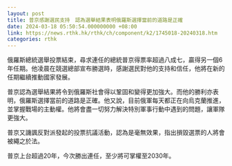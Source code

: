 ```yaml
---
layout: post
title: 普京感謝選民支持　認為選舉結果表明俄羅斯選擇當前的道路是正確
date: 2024-03-18 05:50:54.000000000 +08:00
link: https://news.rthk.hk/rthk/ch/component/k2/1745018-20240318.htm
categories: rthk
---
```


俄羅斯總統選舉投票結束，尋求連任的總統普京得票率超過八成七，贏得另一個6年任期。他凌晨在競選總部宣布勝選時，感謝選民對他的支持和信任，他將在新的任期繼續推動國家發展。

普京認為選舉結果將令到俄羅斯社會得以鞏固和變得更加強大。而他的勝利亦表明，俄羅斯選擇當前的道路是正確。他又說，目前俄軍每天都正在向烏克蘭推進，並掌握戰場的主動權。他將會盡一切努力解決特別軍事行動中遇到的問題，讓軍隊更強大。

普京又譏諷反對派發起的投票抗議活動，認為是毫無效果，指出損毀選票的人將會被繩之於法。

普京上台超過20年，今次勝出連任，至少將可掌權至2030年。
